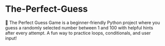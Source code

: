 # The-Perfect-Guess
🎯 The Perfect Guess Game is a beginner-friendly Python project where you guess a randomly selected number between 1 and 100 with helpful hints after every attempt. A fun way to practice loops, conditionals, and user input!

